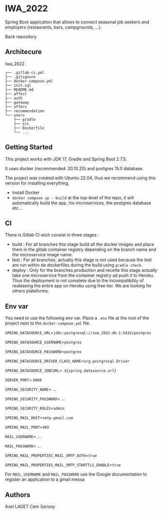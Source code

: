 
# IWA_2022

Spring Boot application that allows to connect
seasonal job seekers and employers (restaurants, bars, campgrounds, ...).

Back repository 

## Architecure

Iwa_2022

```
┌── .gitlab-ci.yml
├── .gitignore
├── docker-compose.yml
├── init.sql
├── README.md
├── affect
├── auth
├── gateway
├── offers
├── recommendation
└── users
	├── gradle
	├── src
	├── Dockerfile
	└── ...
```


## Getting Started

This project works with JDK 17, Gradle and Spring Boot 2.7.5.

It uses docker (recommended: 20.10.20) and postgres 15.0 database.

The project was created with Ubuntu 22.04, thus we recommend using this version for installing everything.

- Install Docker
- `docker compose up --build` at the top-level of the repo, it will automatically build the app, his microservices, the postgres database etc...


## CI

There is Gitlab CI wich consist in three stages :
 - build : For all branches this stage build all the docker images and place them in the gitlab container registry depending on the branch name and the microservice image name.
 - test : For all branches, actually this stage is not used because the test are run within de dockerfiles during the build using `gradle check`.
 - deploy : Only for the branches production and recette this stage actually take one microservice from the container registry ad push it to Heroku. Thus the deployment is not complete due to the incompatibility of realeasing the entire app on Heroku using free tier. We are looking for others plateforms.

## Env var 

You need to use the following env var. Place a `.env` file at the root of the project next to the `docker-compose.yml` file.

`SPRING_DATASOURCE_URL`=`jdbc:postgresql://iwa_2022-db-1:5432/postgres`

`SPRING_DATASOURCE_USERNAME`=`postgres`

`SPRING_DATASOURCE_PASSWORD`=`postgres`

`SPRING_DATASOURCE_DRIVER_CLASS_NAME`=`org.postgresql.Driver`

`SPRING_DATASOURCE_JDBCURL`=` ${spring.datasource.url}`

`SERVER_PORT`= `6060`

`SPRING_SECURITY_NAME`= ...

`SPRING_SECURITY_PASSWORD`= ...

`SPRING_SECURITY_ROLES`=`admin`

`SPRING_MAIL_HOST`=`smtp.gmail.com`

`SPRING_MAIL_PORT`=`465`

`MAIL_USERNAME`= ...

`MAIL_PASSWORD`= ...

`SPRING_MAIL_PROPERTIES_MAIL_SMTP_AUTH`=`true`

`SPRING_MAIL_PROPERTIES_MAIL_SMTP_STARTTLS_ENABLE`=`true`

For `MAIL_USERNAME` and `MAIL_PASSWORD` use the Google documentation to register an application to a gmail messa

## Authors

Axel LAGET
Cem Sarisoy
